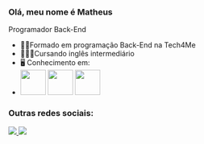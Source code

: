 ### Olá, meu nome é Matheus
Programador Back-End
 - 👨‍🎓Formado em programação Back-End na Tech4Me
 - 👨🏻‍🏫Cursando inglês intermediário
 - 🖥️ Conhecimento em: 
 - <img width = "50" height = "50" src="https://cdn.jsdelivr.net/gh/devicons/devicon/icons/java/java-plain-wordmark.svg" /> <img width = "50" src="https://cdn.jsdelivr.net/gh/devicons/devicon/icons/python/python-plain-wordmark.svg" /> <img width = "50" height = "50" src="https://cdn.jsdelivr.net/gh/devicons/devicon/icons/postgresql/postgresql-plain-wordmark.svg" />

### Outras redes sociais:
<a href="https://www.instagram.com/matheus.paimx/">
  <img src="https://img.shields.io/badge/Instagram-%23E4405F.svg?style=for-the-badge&logo=Instagram&logoColor=white" />
</a>
<a href="https://www.linkedin.com/in/matheus-de-oliveira-paim-936561269/">
  <img src="https://img.shields.io/badge/linkedin-%230077B5.svg?style=for-the-badge&logo=linkedin&logoColor=white" />
</a>

          
                             

